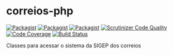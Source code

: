 # correios-php
[![Packagist](https://img.shields.io/packagist/v/eduardokum/correios-php.svg?style=flat-square)](https://github.com/eduardokum/correios-php)
[![Packagist](https://img.shields.io/packagist/dt/eduardokum/correios-php.svg?style=flat-square)](https://github.com/eduardokum/correios-php)
[![Packagist](https://img.shields.io/packagist/l/eduardokum/correios-php.svg?style=flat-square)](https://github.com/eduardokum/correios-php)
[![Scrutinizer Code Quality](https://scrutinizer-ci.com/g/eduardokum/correios-php/badges/quality-score.png?b=master)](https://scrutinizer-ci.com/g/eduardokum/correios-php/?branch=master)
[![Code Coverage](https://scrutinizer-ci.com/g/eduardokum/correios-php/badges/coverage.png?b=master)](https://scrutinizer-ci.com/g/eduardokum/correios-php/?branch=master)
[![Build Status](https://travis-ci.org/eduardokum/correios-php.svg?branch=master)](https://travis-ci.org/eduardokum/correios-php)

Classes para acessar o sistema da SIGEP dos correios